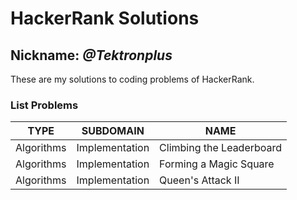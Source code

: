 # HackerRank Solutions

## Nickname: **_@Tektronplus_**

These are my solutions to coding problems of HackerRank.

### List Problems

| TYPE | SUBDOMAIN | NAME |
| ---- | --------- | ---- |
| Algorithms | Implementation | Climbing the Leaderboard |
| Algorithms | Implementation | Forming a Magic Square |
| Algorithms | Implementation | Queen's Attack II |